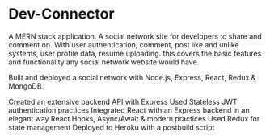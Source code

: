 # Dev-Connector
A MERN stack application. A social network site for developers to share and comment on. With user authentication, comment, post like and unlike systems, user profile data, resume uploading..this covers the basic features and functionality any social network website would have.

Built and deployed a social network with Node.js, Express, React, Redux & MongoDB.

Created an extensive backend API with Express
Used Stateless JWT authentication practices
Integrated React with an Express backend in an elegant way
React Hooks, Async/Await & modern practices
Used Redux for state management
Deployed to Heroku with a postbuild script
